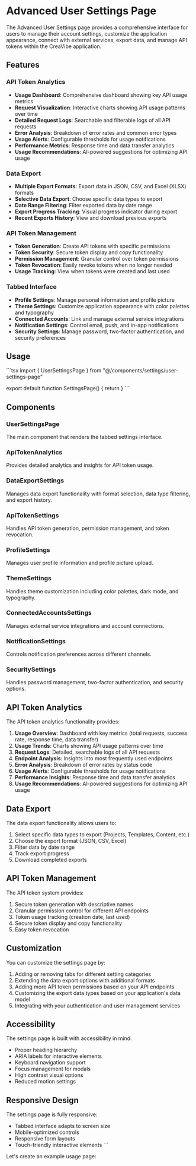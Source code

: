 # Advanced User Settings Page

The Advanced User Settings page provides a comprehensive interface for users to manage their account settings, customize the application appearance, connect with external services, export data, and manage API tokens within the CreaVibe application.

## Features

### API Token Analytics
- **Usage Dashboard**: Comprehensive dashboard showing key API usage metrics
- **Request Visualization**: Interactive charts showing API usage patterns over time
- **Detailed Request Logs**: Searchable and filterable logs of all API requests
- **Error Analysis**: Breakdown of error rates and common error types
- **Usage Alerts**: Configurable thresholds for usage notifications
- **Performance Metrics**: Response time and data transfer analytics
- **Usage Recommendations**: AI-powered suggestions for optimizing API usage

### Data Export
- **Multiple Export Formats**: Export data in JSON, CSV, and Excel (XLSX) formats
- **Selective Data Export**: Choose specific data types to export
- **Date Range Filtering**: Filter exported data by date range
- **Export Progress Tracking**: Visual progress indicator during export
- **Recent Exports History**: View and download previous exports

### API Token Management
- **Token Generation**: Create API tokens with specific permissions
- **Token Security**: Secure token display and copy functionality
- **Permission Management**: Granular control over token permissions
- **Token Revocation**: Easily revoke tokens when no longer needed
- **Usage Tracking**: View when tokens were created and last used

### Tabbed Interface
- **Profile Settings**: Manage personal information and profile picture
- **Theme Settings**: Customize application appearance with color palettes and typography
- **Connected Accounts**: Link and manage external service integrations
- **Notification Settings**: Control email, push, and in-app notifications
- **Security Settings**: Manage password, two-factor authentication, and security preferences

## Usage

\`\`\`tsx
import { UserSettingsPage } from "@/components/settings/user-settings-page"

export default function SettingsPage() {
  return <UserSettingsPage />
}
\`\`\`

## Components

### UserSettingsPage
The main component that renders the tabbed settings interface.

### ApiTokenAnalytics
Provides detailed analytics and insights for API token usage.

### DataExportSettings
Manages data export functionality with format selection, data type filtering, and export history.

### ApiTokenSettings
Handles API token generation, permission management, and token revocation.

### ProfileSettings
Manages user profile information and profile picture upload.

### ThemeSettings
Handles theme customization including color palettes, dark mode, and typography.

### ConnectedAccountsSettings
Manages external service integrations and account connections.

### NotificationSettings
Controls notification preferences across different channels.

### SecuritySettings
Handles password management, two-factor authentication, and security options.

## API Token Analytics

The API token analytics functionality provides:

1. **Usage Overview**: Dashboard with key metrics (total requests, success rate, response time, data transfer)
2. **Usage Trends**: Charts showing API usage patterns over time
3. **Request Logs**: Detailed, searchable logs of all API requests
4. **Endpoint Analysis**: Insights into most frequently used endpoints
5. **Error Analysis**: Breakdown of error rates by status code
6. **Usage Alerts**: Configurable thresholds for usage notifications
7. **Performance Insights**: Response time and data transfer analytics
8. **Usage Recommendations**: AI-powered suggestions for optimizing API usage

## Data Export

The data export functionality allows users to:

1. Select specific data types to export (Projects, Templates, Content, etc.)
2. Choose the export format (JSON, CSV, Excel)
3. Filter data by date range
4. Track export progress
5. Download completed exports

## API Token Management

The API token system provides:

1. Secure token generation with descriptive names
2. Granular permission control for different API endpoints
3. Token usage tracking (creation date, last used)
4. Secure token display and copy functionality
5. Easy token revocation

## Customization

You can customize the settings page by:

1. Adding or removing tabs for different setting categories
2. Extending the data export options with additional formats
3. Adding more API token permissions based on your API endpoints
4. Customizing the export data types based on your application's data model
5. Integrating with your authentication and user management services

## Accessibility

The settings page is built with accessibility in mind:
- Proper heading hierarchy
- ARIA labels for interactive elements
- Keyboard navigation support
- Focus management for modals
- High contrast visual options
- Reduced motion settings

## Responsive Design

The settings page is fully responsive:
- Tabbed interface adapts to screen size
- Mobile-optimized controls
- Responsive form layouts
- Touch-friendly interactive elements
\`\`\`

Let's create an example usage page:
